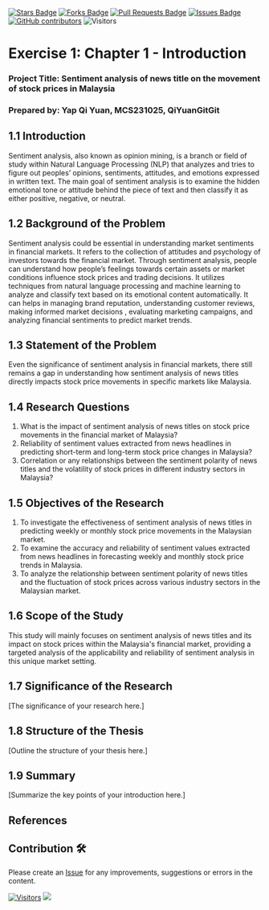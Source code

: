 
<a href="https://github.com/drshahizan/research-design/stargazers"><img src="https://img.shields.io/github/stars/drshahizan/research-design" alt="Stars Badge"/></a>
<a href="https://github.com/drshahizan/research-design/network/members"><img src="https://img.shields.io/github/forks/drshahizan/research-design" alt="Forks Badge"/></a>
<a href="https://github.com/drshahizan/research-design/pulls"><img src="https://img.shields.io/github/issues-pr/drshahizan/research-design" alt="Pull Requests Badge"/></a>
<a href="https://github.com/drshahizan/research-design"><img src="https://img.shields.io/github/issues/drshahizan/research-design" alt="Issues Badge"/></a>
<a href="https://github.com/drshahizan/research-design/graphs/contributors"><img alt="GitHub contributors" src="https://img.shields.io/github/contributors/drshahizan/research-design?color=2b9348"></a>
![Visitors](https://api.visitorbadge.io/api/visitors?path=https%3A%2F%2Fgithub.com%2Fdrshahizan%2MCSD1043&labelColor=%23d9e3f0&countColor=%23697689&style=flat)

# Exercise 1:  Chapter 1 - Introduction

### Project Title: Sentiment analysis of news title on the movement of stock prices in Malaysia

### Prepared by: Yap Qi Yuan, MCS231025, QiYuanGitGit

## 1.1 Introduction

Sentiment analysis, also known as opinion mining, is a branch or field of study within Natural Language Processing (NLP) that analyzes and tries to figure out peoples’ opinions, sentiments, attitudes, and emotions expressed in written text. The main goal of sentiment analysis is to examine the hidden emotional tone or attitude behind the piece of text and then classify it as either positive, negative, or neutral.

## 1.2 Background of the Problem

Sentiment analysis could be essential in understanding market sentiments in financial markets. It refers to the collection of attitudes and psychology of investors towards the financial market. Through sentiment analysis, people can understand how people’s feelings towards certain assets or market conditions influence stock prices and trading decisions. It utilizes techniques from natural language processing and machine learning to analyze and classify text based on its emotional content automatically. It can helps in managing brand reputation, understanding customer reviews, making informed market decisions , evaluating marketing campaigns, and analyzing financial sentiments to predict market trends. 

## 1.3 Statement of the Problem

Even the significance of sentiment analysis in financial markets, there still remains a gap in understanding how sentiment analysis of news titles directly impacts stock price movements in specific markets like Malaysia.

## 1.4 Research Questions
1. What is the impact of sentiment analysis of news titles on stock price movements in the financial market of Malaysia?
2. Reliability of sentiment values extracted from news headlines in predicting short-term and long-term stock price changes in Malaysia?
3. Correlation or any relationships between the sentiment polarity of news titles and the volatility of stock prices in different industry sectors in Malaysia?


## 1.5 Objectives of the Research

1. To investigate the effectiveness of sentiment analysis of news titles in predicting weekly or monthly stock price movements in the Malaysian market.
2. To examine the accuracy and reliability of sentiment values extracted from news headlines in forecasting weekly and monthly stock price trends in Malaysia.
3. To analyze the relationship between sentiment polarity of news titles and the fluctuation of stock prices across various industry sectors in the Malaysian market.

## 1.6 Scope of the Study

This study will mainly focuses on sentiment analysis of news titles and its impact on stock prices within the Malaysia's financial market, providing a targeted analysis of the applicability and reliability of sentiment analysis in this unique market setting.

## 1.7 Significance of the Research

[The significance of your research here.]

## 1.8 Structure of the Thesis

[Outline the structure of your thesis here.]

## 1.9 Summary

[Summarize the key points of your introduction here.]

## References

## Contribution 🛠️
Please create an [Issue](https://github.com/drshahizan/BDM/issues) for any improvements, suggestions or errors in the content.



[![Visitors](https://api.visitorbadge.io/api/visitors?path=https%3A%2F%2Fgithub.com%2Fdrshahizan&labelColor=%23697689&countColor=%23555555&style=plastic)](https://visitorbadge.io/status?path=https%3A%2F%2Fgithub.com%2Fdrshahizan)
![](https://hit.yhype.me/github/profile?user_id=81284918)



